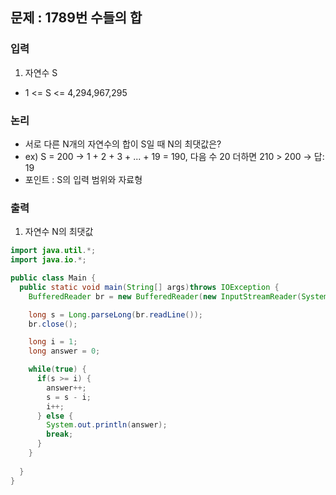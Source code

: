 ## 문제 : 1789번 수들의 합 

### 입력
1. 자연수 S
- 1 <= S <= 4,294,967,295

### 논리
- 서로 다른 N개의 자연수의 합이 S일 때 N의 최댓값은? 
- ex) S = 200 → 1 + 2 + 3 + ... + 19 = 190, 다음 수 20 더하면 210 > 200 → 답: 19
- 포인트 : S의 입력 범위와 자료형 

### 출력 
1. 자연수 N의 최댓값

```java
import java.util.*;
import java.io.*;

public class Main {
  public static void main(String[] args)throws IOException {
    BufferedReader br = new BufferedReader(new InputStreamReader(System.in));

    long s = Long.parseLong(br.readLine()); 
    br.close(); 

    long i = 1; 
    long answer = 0; 

    while(true) {
      if(s >= i) {
        answer++; 
        s = s - i; 
        i++; 
      } else {
        System.out.println(answer); 
        break; 
      }
    }
    
  }
}
```
